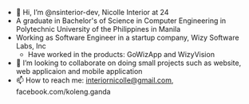 - 👋 Hi, I’m @nsinterior-dev, Nicolle Interior at 24
- A graduate in Bachelor's of Science in Computer Engineering in Polytechnic University of the Philippines in Manila
- Working as Software Engineer in a startup company, Wizy Software Labs, Inc
  - Have worked in the products: GoWizApp and WizyVision
- 💞️ I’m looking to collaborate on doing small projects such as website, web applicaion and mobile application
- 📫 How to reach me: interiornicolle@gmail.com, facebook.com/koleng.ganda

<!---
nsinterior-dev/nsinterior-dev is a ✨ special ✨ repository because its `README.md` (this file) appears on your GitHub profile.
You can click the Preview link to take a look at your changes.
---> 
